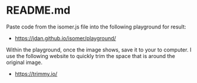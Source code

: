 README.md
========
Paste code from the isomer.js file into the following playground for result:
- https://jdan.github.io/isomer/playground/

Within the playground, once the image shows, save it to your to computer. I use the following website to quickly trim the space that is around the original image.
- https://trimmy.io/